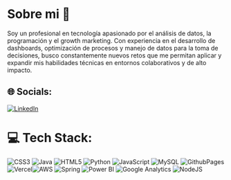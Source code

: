 # Sobre mi 👋
Soy un profesional en tecnología apasionado por el análisis de datos, la programación y el growth marketing. Con experiencia en el desarrollo de dashboards, optimización de procesos y manejo de datos para la toma de decisiones, busco constantemente nuevos retos que me permitan aplicar y expandir mis habilidades técnicas en entornos colaborativos y de alto impacto.


## 🌐 Socials:
[![LinkedIn](https://img.shields.io/badge/LinkedIn-%230077B5.svg?logo=linkedin&logoColor=white)](https://www.linkedin.com/in/wilmar-andres-osorio-usuga/)

# 💻 Tech Stack:
![CSS3](https://img.shields.io/badge/css3-%231572B6.svg?style=flat&logo=css3&logoColor=white) ![Java](https://img.shields.io/badge/java-%23ED8B00.svg?style=flat&logo=openjdk&logoColor=white) ![HTML5](https://img.shields.io/badge/html5-%23E34F26.svg?style=flat&logo=html5&logoColor=white) ![Python](https://img.shields.io/badge/python-3670A0?style=flat&logo=python&logoColor=ffdd54) ![JavaScript](https://img.shields.io/badge/javascript-%23323330.svg?style=flat&logo=javascript&logoColor=%23F7DF1E) ![MySQL](https://img.shields.io/badge/mysql-%2300000f.svg?style=flat&logo=mysql&logoColor=white) ![GithubPages](https://img.shields.io/badge/github%20pages-121013?style=flat&logo=github&logoColor=white) ![Vercel](https://img.shields.io/badge/vercel-%23000000.svg?style=flat&logo=vercel&logoColor=white)![AWS](https://img.shields.io/badge/AWS-%23FF9900.svg?style=flat&logo=amazon-aws&logoColor=white) ![Spring](https://img.shields.io/badge/spring-%236DB33F.svg?style=flat&logo=spring&logoColor=white) ![Power BI]([https://img.icons8.com/color/48/000000/power-bi.svg](https://upload.wikimedia.org/wikipedia/commons/c/cf/New_Power_BI_Logo.svg))
![Google Analytics](https://img.icons8.com/color/48/000000/google-analytics.svg) ![NodeJS](https://img.shields.io/badge/node.js-6DA55F?style=flat&logo=node.js&logoColor=white)



